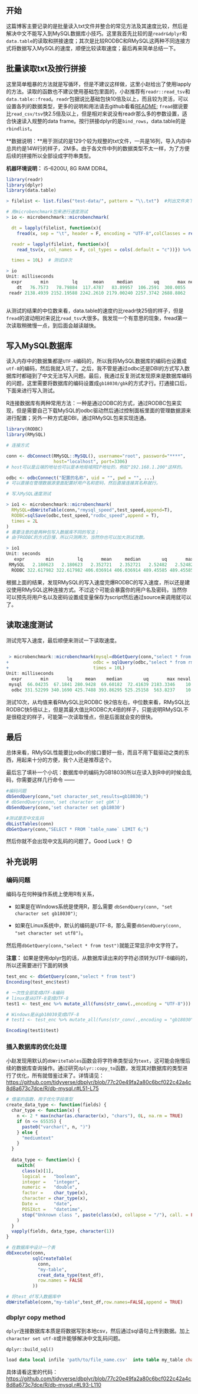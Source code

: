 

## 开始

这篇博客主要记录的是批量读入txt文件并整合的常见方法及其速度比较，然后是解决中文不能写入到MySQL数据库小技巧。这里我首先比较的是`readr&dplyr`和`data.table`的读取和拼接速度；其次是比较RODBC和RMySQL这两种不同连接方式将数据写入MySQL的速度，顺便比较读取速度；最后再来简单总结一下。


## 批量读取txt及按行拼接

这里简单粗暴的方法就是写循环，但是不建议这样做，这里小赵给出了使用lapply的方法。读取的函数也不建议使用基础包里面的，小赵推荐有`readr::read_tsv`和`data.table::fread`。`readr`包据说比基础包快10倍及以上，而且较为灵活，可以设置各列的数据类型，更多的说明和用法请去github看看[README](https://github.com/hadley/readr); `fread`据说要比`read_csv/tsv`快2.5倍及以上，但是相对来说没有readr那么多的参数设置，适合快速读入规整的data frame。按行拼接dplyr的是`bind_rows`，data.table的是`rbindlist`。

**数据说明：**用于测试的是129个较为规整的txt文件，一共是16列，导入内存中总共约是14W行的样子，2M多。由于各文件中列的数据类型不太一样，为了方便后续的拼接所以全部设成字符串类型。

**机器环境说明：** i5-6200U, 8G RAM DDR4。

```r
library(readr)
library(dplyr)
library(data.table)

> filelist <- list.files("test-data/", pattern = "\\.txt")  #列出文件夹下所有txt类型的文件

# 用microbenchmark包来进行速度测试
> io <- microbenchmark::microbenchmark(

  dt = lapply(filelist, function(x){
    fread(x, sep = "\t", header = F, encoding = "UTF-8",colClasses = rep("character",16))}) %>% rbindlist(),

  readr = lapply(filelist, function(x){
    read_tsv(x, col_names = F, col_types = cols(.default = "c"))}) %>% do.call("bind_rows", .),

  times = 10L)  # 测试10次

> io
Unit: milliseconds
  expr       min         lq      mean     median        uq       max neval cld
    dt   76.7573   78.79884  117.4787   83.89957  106.2591  308.0055    10  a 
 readr 2138.4939 2152.19588 2242.2610 2179.00240 2257.3742 2688.8862    10   b
  
```

从测试的结果的中位数来看，data.table的速度约比readr快25倍的样子，但是`fread`的波动相对来说比`read_tsv`大很多。我发现一个有意思的现象，fread第一次读取稍微慢一点，到后面会越读越快。

## 写入MySQL数据库

读入内存中的数据集都是`UTF-8`编码的，所以我将MySQL数据库的编码也设置成`utf-8`的编码，然后我就入坑了。之后，我不管是通过odbc还是DBI的方式写入数据库时都碰到了中文无法写入问题。最后，我通过反复测试发现原来是数据库编码的问题，这里需要将数据库的编码设置成`gb18030/gbk`的方式才行。打通接口后，下面来进行写入测试。

R连接数据库有两种常用方法：一种是通过ODBC的方式，通过RODBC包来实现，但是需要自己下载MySQL的odbc驱动然后通过控制面板里面的管理数据源来进行配置；另外一种方式是DBI，通过RMySQL包来实现连通。

```r
library(RODBC)
library(RMySQL)

# 连接方式

conn <- dbConnect(RMySQL::MySQL(), username="root", password="****",
                  host="localhost", port=3306)
# host可以是云端的地址也可以是本地局域网IP地址的，例如"192.168.1.200"这样的。

odbc <- odbcConnect("配置的名称", uid = "", pwd = "", ...)
# 可以直接在管理数据源里面配置好用户名和密码，然后直接连接其名称就行。

# 写入MySQL速度测试

> io1 <- microbenchmark::microbenchmark(
  RMySQL=dbWriteTable(conn,"rmysql_speed",test_speed,append=T),
  RODBC=sqlSave(odbc,test_speed,"rodbc_speed",append = T),
  times = 2L
)
# 需要注意的是两种包写入数据库不同的写法；
# 由于RODBC的方式巨慢，所以只测两次，当然你也可以加大测试次数。

> io1
Unit: seconds
   expr        min         lq       mean     median        uq       max neval cld
 RMySQL   2.180623   2.180623   2.352721   2.352721   2.52482   2.52482     2  a 
  RODBC 322.617982 322.617982 406.036914 406.036914 489.45585 489.45585     2   b
```

根据上面的结果，发现RMySQL的写入速度完爆RODBC的写入速度，所以还是建议使用RMySQL这种连接方式。不过这个可能会暴露你的用户名及密码，当然你可以预先将用户名以及密码设置成变量保存为script然后通过source来调用就可以了。



## 读取速度测试

测试完写入速度，最后顺便来测试一下读取速度。

```r
 
 > microbenchmark::microbenchmark(mysql=dbGetQuery(conn,"select * from rmysql_speed"),
+                                odbc = sqlQuery(odbc,"select * from rmysql_speed"),
+                                times = 10L)
Unit: milliseconds
  expr       min       lq     mean    median        uq       max neval cld
 mysql  66.04235  67.1841 280.9428  69.60182  72.41639 2183.3346    10   a
  odbc 331.52299 340.1690 425.7488 393.86295 525.25158  563.8237    10   a

```

测试10次，从均值来看RMySQL比RODBC 快2倍左右，中位数来看，RMySQL比RODBC快5倍以上，但是其最大值比RODBC大4倍的样子，只能说明RMySQL不是很稳定的样子，可能第一次读取慢点，但是后面就会变的很快。


## 最后

总体来看，RMySQL性能要比odbc的接口要好一些，而且不用下载驱动之类的东西，用起来十分的方便，我个人还是推荐这个。

最后忘了填补一个小坑：数据库中的编码为GB18030所以在读入到R中的时候会乱码，你需要这样几行命令 ——

```r
#编码问题
dbSendQuery(conn,"set character_set_results=gb18030;")
# dbSendQuery(conn,'set character set gbK')
dbSendQuery(conn,'set character set gb18030')

#测试是否中文乱码
dbListTables(conn)
dbGetQuery(conn,"SELECT * FROM `table_name` LIMIT 6;")
```
然后你就不会出现中文乱码的问题了。Good Luck！ :blush:


## 补充说明

### 编码问题

编码与在何种操作系统上使用R有关系，

- 如果是在Windows系统是使用R，那么需要 `dbSendQuery(conn, "set character set gb18030")`;

- 如果在Linux系统中，默认的编码是UTF-8，那么需要`dbSendQuery(conn, "set character set utf8")`。

然后用`dbGetQuery(conn,"select * from test")`就能正常显示中文字符了。

**注意：** 如果是使用dplyr包的话，从数据库读出来的字符必须转为UTF-8编码的，所以还需要进行下面的转换

```R
test_enc <- dbGetQuery(conn,"select * from test")
Enconding(test_enc$test)

# 一次性全部变成UTF-8编码
# linux是从UTF-8变成UTF-8
test1 <- test_enc %>% mutate_all(funs(str_conv(.,encoding = "UTF-8")))

# Windows是从gb18030变成UTF-8
# test1 <- test_enc %>% mutate_all(funs(str_conv(.,encoding = "gb18030")))

Encoding(test1$test)
```
### 插入数据库的优化处理

小赵发现用默认的`dbWriteTables`函数会将字符串类型设为`text`，这可能会拖慢后续的数据库查询操作。通过研究`dplyr::copy_to`函数，发现其对数据库的类型进行了优化，所有就借鉴过来了。详情请见：<https://github.com/tidyverse/dbplyr/blob/77c20e49fa2a80c6bcf022c42a4c8d8a673c7dce/R/db-mysql.r#L51-L75> 

```R
# 借鉴的函数，用于优化字段类型
create_data_type <- function(fields) {
  char_type <- function(x) {
    n <- 2 * max(nchar(as.character(x), "chars"), 0L, na.rm = TRUE)
    if (n <= 65535) {
      paste0("varchar(", n, ")")
    } else {
      "mediumtext"
    }
  }
  
  data_type <- function(x) {
    switch(
      class(x)[1],
      logical =   "boolean",
      integer =   "integer",
      numeric =   "double",
      factor =    char_type(x),
      character = char_type(x),
      Date =      "date",
      POSIXct =   "datetime",
      stop("Unknown class ", paste(class(x), collapse = "/"), call. = FALSE)
    )
  }
  vapply(fields, data_type, character(1))
}

# 在数据库中设计一个表
dbExecute(conn,
          sqlCreateTable(
            conn,
            "my-table",
            creat_data_type(test_df),
            row.names = FALSE
          ))

# 将test_df写入数据库中
dbWriteTable(conn,"my-table",test_df,row.names=FALSE,append = TRUE)

```

### dbplyr copy method

`dplyr`连接数据库本质是将数据写到本地csv，然后通过sql语句上传到数据。加上`character set utf-8`或许能够解决中文乱码问题。

`dplyr::build_sql()`

```sql
load data local infile 'path/to/file_name.csv'  into table my_table character set utf8;
````
具体请看这里的代码：
<https://github.com/tidyverse/dbplyr/blob/77c20e49fa2a80c6bcf022c42a4c8d8a673c7dce/R/db-mysql.r#L93-L110>


